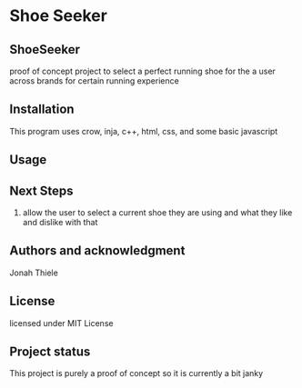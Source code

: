 # Shoe Seeker 

## ShoeSeeker
proof of concept project to select a perfect running shoe for the a user across brands for certain running experience

## Installation
This program uses crow, inja, c++, html, css, and some basic javascript

## Usage

## Next Steps
1. allow the user to select a current shoe they are using and what they like and dislike with that

## Authors and acknowledgment
Jonah Thiele 

## License
licensed under MIT License

## Project status
This project is purely a proof of concept so it is currently a bit janky
